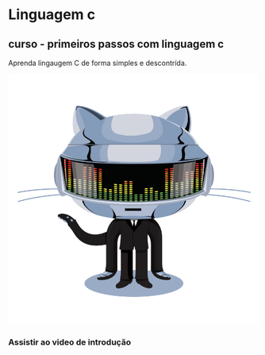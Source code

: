 # Linguagem c
## curso - primeiros passos com linguagem c
Aprenda lingaugem C de forma simples e descontrída.

![gif github](https://github.com/Leticia000/c/blob/master/687474703a2f2f36362e6d656469612e74756d626c722e636f6d2f31376665613932306666333665663466356238373764353231366137616164392f74756d626c725f6d6f39786a65387a5a34317163626975666f315f313238302e676966.gif)
### Assistir ao video de introdução
